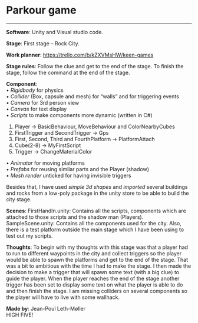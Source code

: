 # Parkour game
___

**Software**: Unity and Visual studio code.

**Stage**: First stage – Rock City.

**Work planner**: https://trello.com/b/kZXVMsHW/keen-games

**Stage rules**: Follow the clue and get to the end of the stage. To finish the stage, follow the command at the end of the stage.

**Component**: <br/>
•	*Rigidbody* for physics<br/>
•	*Collider* (Box, capsule and mesh) for “walls” and for triggering events<br/>
•	*Camera* for 3rd person view <br/>
•	*Canvas* for text display<br/>
•	*Scripts* to make components more dynamic (written in C#)<br/>
1.	Player -> BasicBehaviour, MoveBehaviour and ColorNearbyCubes<br/>
2.	FirstTrigger and  SecondTrigger -> Gps<br/>
3.	First, Second, Third and FourthPlatform -> PlatformAttach<br/>
4.	Cube(2-8) -> MyFirstScript<br/>
5.	Trigger -> ChangeMaterialColor<br/>

•	*Animator* for moving platforms <br/>
•	*Prefabs* for reusing similar parts and the Player (shadow)<br/>
•	*Mesh render* unticked for having invisible triggers <br/>

Besides that, I have used *simple 3d shapes* and *imported* several buildings and rocks from a low-poly package in the unity store to be able to build the city stage.

**Scenes**: 
FirstHandIn.unity: Contains all the scripts, components which are attached to those scripts and the shadow man (Players).
SampleScene.unity: Contains all the components used for the city. Also, there is a test platform outside the main stage which I have been using to test out my scripts.

**Thoughts**: To begin with my thoughts with this stage was that a player had to run to different waypoints in the city and collect triggers so the player would be able to spawn the platforms and get to the end of the stage. That was a bit to ambitious with the time I had to make the stage. I then made the decision to make a trigger that will spawn some text (with a big clue) to guide the player. When the player reaches the end of the stage another trigger has been set to display some text on what the player is able to do and then finish the stage.
I am missing colliders on several components so the player will have to live with some wallhack.

**Made by**: Jean-Poul Leth-Møller<br/>
HIGH FIVE!
